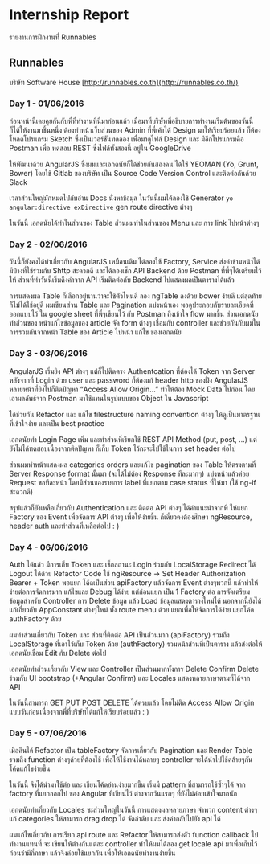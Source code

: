 # Internship Report
รายงานการฝึกงานที่ Runnables

## Runnables
บริษัท Software House [http://runnables.co.th](http://runnables.co.th/)


### Day 1 - 01/06/2016
ก่อนหน้านี้เคยคุยกันกับพี่ที่ทำงานที่นี่มาก่อนแล้ว 
เมื่อมาที่บริษัทพี่อธิบายการทำงานเริ่มต้นของวันนี้ ก็ได้ให้งานมาชิ้นหนึ่ง
ต้องทำหน้าเว็บส่วนของ Admin ที่พี่เค้าได้ Design มาให้เรียบร้อยแล้ว
ก็ต้องโหลดโปรแกรม Sketch ซึ่งเป็นเวอร์ชันทดลอง เพื่อมาดูไฟล์ Design
และ มีอีกโปรแกรมคือ Postman เพื่อ ทดสอบ REST ซึ่งไฟล์ทั้งสองนี้
อยู่ใน GoogleDrive

ให้พัฒนาด้วย AngularJS ซึ่งผมและเอกดนัยก็ได้ช่วยกันสองคน
ได้ใช้ YEOMAN (Yo, Grunt, Bower) โดยใช้ Gitlab ของบริษัท
เป็น Source Code Version Control และติดต่อกันด้วย Slack

เวลาส่วนใหญ่มักหมดไปกับอ่าน Docs นั่งหาข้อมุล ในวันนี้ผมได้ลองใช้ Generator `yo angular:directive exDirective`
gen route directive ต่างๆ

ในวันนี้ เอกดนัยได้ทำในส่วนของ Table ส่วนผมทำในส่วนของ Menu และ การ link ไปหน้าต่างๆ


### Day 2 - 02/06/2016
วันนี้ก็ยังคงได้ทำเกี่ยวกับ AngularJS เหมือนเดิม ได้ลองใช้ Factory, Service ส่งค่าข้ามหน้าได้ มีบ้างที่ใช้ร่วมกับ $http สะดวกดี
และได้ลองเช็ก API Backend ด้วย Postman ที่พี่ๆได้เตรียมไว้ให้ ส่วนที่ทำวันนี้เริ่มดึงค่าจาก API เริ่มติดต่อกับ Backend ไปแสดงผลเป็นตารางได้แล้ว

การแสดงผล Table ก็เลือกอยู่นานว่าจะใช้ตัวไหนดี ลอง ngTable ลงด้วย bower ง่ายดี แต่สุดท้ายก็ไม่ได้ใช้อยู่ดี ผมเขียนส่วน Table และ Pagination แบ่งหน้าเอง พอดูประกอบกับรายละเอียดที่ออกแบบไว้ ใน google sheet ที่พี่ๆเขียนไว้ กับ Postman ถึงเข้าใจ flow มากขึ้น
ส่วนเอกดนัย ทำส่วนของ หน้าแก้ไขข้อมูลของ article จัด form ต่างๆ เชื่อมกับ controller และช่วยกันกับผมในการรวมกันจากหน้า Table ของ Article ไปหน้า แก้ไข ของเอกดนัย 


### Day 3 - 03/06/2016
AngularJS เริ่มยิง API ต่างๆ แต่ก็ไปติดตรง Authentcation ที่ต้องได้ Token จาก Server หลังจากที่ Login ด้วย user และ password
ก็ต้องแก้ header http ของฝั่ง AngularJS หลายหน้าที่ยิงไปก็ติดปัญหา “Access Allow Origin...” ทำให้ต้อง Mock Data ไปก่อน
โดยเอาผลลัพธ์จาก Postman มาใช้แทนในรูปแบบของ Object ใน Javascript

ได้ช่วยกัน Refactor และ แก้ไข filestructure naming convention ต่างๆ ให้ดูเป็นมาตรฐานที่เข้าใจง่าย และเป็น best practice

เอกดนัยทำ Login Page เพิ่ม และทำส่วนที่เรียกใช้ REST API Method (put, post, ...) แต่ยังไม่ได้ทดสอบเนื่องจากติดปัญหา ก็เก็บ Token ไว้กะจะไปใช้ในการ set header ต่อไป 

ส่วนผมทำหน้าแสดงผล categories orders และแก้ไข pagination ของ Table ให้ตรงตามที่ Server Response format นั้นมา (จะได้ไม่ต้อง Response ทีละมากๆ) แบ่งหน้าแล้วค่อย Request ขอทีละหน้า โดยมีส่วนของรายการ label ที่แยกตาม case status ที่ให้มา (ใช้ ng-if สะดวกดี)

สรุปแล้วก็ยังเหลือเกี่ยวกับ Authentication และ ติดต่อ API ต่างๆ ได้คำแนะนำจากพี่ ให้แยก Factory ของ Event เพื่อจัดการ API ต่างๆ เพื่อให้ง่ายขึ้น ก็เดี๋ยวคงต้องศึกษา ngResource, header auth และทำส่วนที่เหลือต่อไป : )


### Day 4 - 06/06/2016
Auth ได้แล้ว มีการเก็บ Token และ เช็กสถานะ Login ร่วมกับ LocalStorage Redirect ได้ Logout ได้ด้วย
Refactor Code ใช้ ngResource -> Set Header Authorization Bearer + Token พอแยก โค้ดเป็นส่วน apiFactory
แล้วจัดการ Event ต่างๆพวกนี้ แล้วทำให้ง่ายต่อการจัดการมาก แก้ไขและ Debug ได้ง่าย แต่ก่อนแยก เป็น 1 Factory ต่อ การจัดเตรียมข้อมูลสำหรับ Controller การ Delete ข้อมูล แล้ว Load ข้อมูลแสดงตารางใหม่ได้ นอกจากนี้ยังได้แก้เกี่ยวกับ AppConstant ต่างๆใหม่ ทั้ง route menu ด้วย แยกเพื่อให้จัดการได้ง่าย แยกโค้ด authFactory ด้วย

ผมทำส่วนเกี่ยวกับ Token และ ส่วนที่ติดต่อ API เป็นส่วนมาก (apiFactory) รวมถึง LocalStorage ที่เอาไว้เก็บ Token ด้วย (authFactory) รวมหน้าส่วนที่เป็นตาราง แล้วส่งต่อให้เอกดนัยเชื่อม Edit กับ Delete ต่อไป

เอกดนัยทำส่วนเกี่ยวกับ View และ Controller เป็นส่วนมากทั้งการ Delete Confirm Delete ร่วมกับ UI bootstrap (+Angular Confirm) และ Locales แสดงหลายภาษาตามที่ได้จาก API

ในวันนี้สามารถ GET PUT POST DELETE ได้ครบแล้ว โดยไม่ติด Access Allow Origin แบบวันก่อนเนื่องจากพี่ที่บริษัทได้แก้ให้เรียบร้อยแล้ว : )


### Day 5 - 07/06/2016
เมื่อคืนได้ Refactor เป็น tableFactory จัดการเกี่ยวกับ Pagination และ Render Table รวมถึง function ต่างๆด้วยที่ต้องใช้
เพื่อให้ใช้งานได้หลายๆ controller จะได้นำไปใช้คล้ายๆกัน โค้ดแก้ไขง่ายขึ้น

ในวันนี้ จึงได้นำมาใช้ต่อ และ เขียนโค้ดอ่านง่ายมากขึ้น เริ่มมี pattern ที่สามารถใช้ซ้ำๆได้ จาก factory ที่แยกออกไป ของ Angular 
ที่เขียนไว้ ต่างจากวันแรกๆ ที่ยังไม่ค่อยเข้าใจมากนัก

เอกดนัยทำเกี่ยวกับ Locales ซะส่วนใหญ่ในวันนี้ การแสดงผลหลายภาษา จำพวก content ต่างๆ แก้ categories ให้สามารถ drag drop ได้ จัดลำดับ และ ส่งค่ากลับไปยัง api ได้

ผมแก้ไขเกี่ยวกับ การเรียก api route และ Refactor ให้สามารถส่งตัว function callback ไปทำงานแทนที่ จะ เขียนให้ต่างกันแต่ละ controller ทำให้ผมได้ลอง get locale api มาเพื่อเก็บไว้ก่อนว่ามีกี่ภาษา แล้วจึงค่อยใช้แยกกัน เพื่อให้เอกดนัยทำงานง่ายขึ้น
